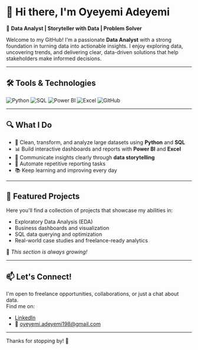 # 👋 Hi there, I'm Oyeyemi Adeyemi

🎯 **Data Analyst | Storyteller with Data | Problem Solver**

Welcome to my GitHub! I'm a passionate **Data Analyst** with a strong foundation in turning data into actionable insights. I enjoy exploring data, uncovering trends, and delivering clear, data-driven solutions that help stakeholders make informed decisions.

---

## 🛠️ Tools & Technologies

<p align="left">
  <img src="https://img.shields.io/badge/Python-3776AB?style=for-the-badge&logo=python&logoColor=white" alt="Python"/>
  <img src="https://img.shields.io/badge/SQL-336791?style=for-the-badge&logo=postgresql&logoColor=white" alt="SQL"/>
  <img src="https://img.shields.io/badge/Power%20BI-F2C811?style=for-the-badge&logo=powerbi&logoColor=black" alt="Power BI"/>
  <img src="https://img.shields.io/badge/Excel-217346?style=for-the-badge&logo=microsoft-excel&logoColor=white" alt="Excel"/>
  <img src="https://img.shields.io/badge/GitHub-181717?style=for-the-badge&logo=github&logoColor=white" alt="GitHub"/>
</p>

---

## 🔍 What I Do

- 🔎 Clean, transform, and analyze large datasets using **Python** and **SQL**
- 📊 Build interactive dashboards and reports with **Power BI** and **Excel**
- 🧠 Communicate insights clearly through **data storytelling**
- 🔁 Automate repetitive reporting tasks
- 📚 Keep learning and improving every day

---

## 📂 Featured Projects

Here you'll find a collection of projects that showcase my abilities in:

- Exploratory Data Analysis (EDA)
- Business dashboards and visualization
- SQL data querying and optimization
- Real-world case studies and freelance-ready analytics

🚧 *This section is always growing!*

---

## 📫 Let's Connect!

I'm open to freelance opportunities, collaborations, or just a chat about data.\
Find me on:

- [LinkedIn](https://www.linkedin.com/in/your-linkedin)
- 📧 oyeyemi.adeyemi198@gmail.com

---

Thanks for stopping by! 🚀
